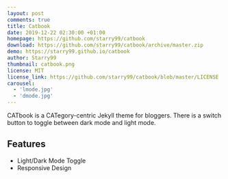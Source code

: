 ```yaml
---
layout: post
comments: true
title: Catbook
date: 2019-12-22 02:30:00 +01:00
homepage: https://github.com/starry99/catbook
download: https://github.com/starry99/catbook/archive/master.zip
demo: https://starry99.github.io/catbook
author: Starry99
thumbnail: catbook.png
license: MIT
license_link: https://github.com/starry99/catbook/blob/master/LICENSE
carousel:
  - 'lmode.jpg'
  - 'dmode.jpg'
---
```


CATbook is a CATegory-centric Jekyll theme for bloggers. There is a switch button to toggle between dark mode and light mode.

## Features

* Light/Dark Mode Toggle
* Responsive Design
